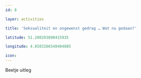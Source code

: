 ```yaml
---
id: 8

layer: activities

title: 'Seksualiteit en ongewenst gedrag … Wat nu gedaan?'

latitude: 51.200203890415935

longitude: 4.8503266548404085

icon:
---
```


Beetje uitleg
